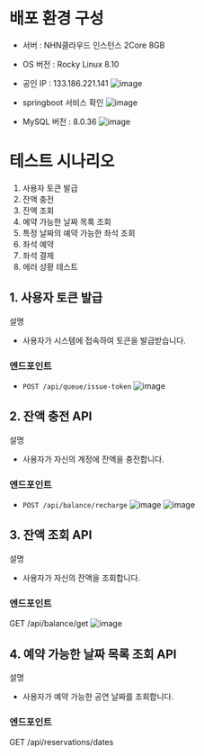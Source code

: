 # 배포 환경 구성
 - 서버 : NHN클라우드 인스턴스 2Core 8GB
 - OS 버전 : Rocky Linux 8.10
 - 공인 IP : 133.186.221.141
![image](https://github.com/user-attachments/assets/1b5ddc2c-b0da-4ffe-b2b3-0d7133108eb3)

 - springboot 서비스 확인
![image](https://github.com/user-attachments/assets/9043f41f-937e-4e21-91ff-a20441e92ed3)

  
 - MySQL 버전 : 8.0.36
![image](https://github.com/user-attachments/assets/160877ae-4b4f-4194-a65e-9a757e34aee8)


# 테스트 시나리오
 1. 사용자 토큰 발급
 2. 잔액 충전
 3. 잔액 조회
 4. 예약 가능한 날짜 목록 조회
 5. 특정 날짜의 예약 가능한 좌석 조회
 6. 좌석 예약
 7. 좌석 결제
 8. 에러 상황 테스트

## 1. 사용자 토큰 발급
설명
 - 사용자가 시스템에 접속하여 토큰을 발급받습니다.

### 엔드포인트
- `POST /api/queue/issue-token`
![image](https://github.com/user-attachments/assets/8ac3d6f9-f7b9-4883-9993-5a4dffae6a4f)

## 2. 잔액 충전 API
설명
 - 사용자가 자신의 계정에 잔액을 충전합니다.

### 엔드포인트
 - `POST /api/balance/recharge`
![image](https://github.com/user-attachments/assets/9f319769-5cd7-4076-8944-021af758b0aa)
![image](https://github.com/user-attachments/assets/7ecd6adf-7d2a-475a-8d5b-85a590325ed3)

## 3. 잔액 조회 API
설명
 - 사용자가 자신의 잔액을 조회합니다.

### 엔드포인트
GET /api/balance/get
![image](https://github.com/user-attachments/assets/23a72fc2-c9d0-4e80-944f-93eb0b7cf57f)

## 4. 예약 가능한 날짜 목록 조회 API
설명
 - 사용자가 예약 가능한 공연 날짜를 조회합니다.

### 엔드포인트
GET /api/reservations/dates
